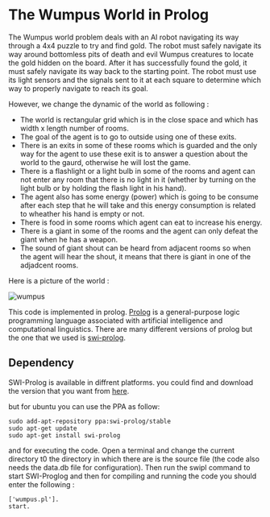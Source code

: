 # The Wumpus World in Prolog
The Wumpus world problem deals with an AI robot navigating its way through a 4x4 puzzle to try and find gold. The robot must safely navigate its way around bottomless pits of death and evil Wumpus creatures to locate the gold hidden on the board. After it has successfully found the gold, it must safely navigate its way back to the starting point. The robot must use its light sensors and the signals sent to it at each square to determine which way to properly navigate to reach its goal.

However, we change the dynamic of the world as following :
  * The world is rectangular grid which is in the close space and which has width x length number of rooms. 
  * The goal of the agent is to go to outside using one of these exits.
  * There is an exits in some of these rooms which is guarded and the only way for the agent to use these exit is to answer a question about the world to the gaurd, otherwise he will lost the game.
  * There is a flashlight or a light bulb in some of the rooms and agent can not enter any room that there is no light in it (whether by turning on the light bulb or by holding the flash light in his hand).
  * The agent also has some energy (power) which is going to be consume after each step that he will take and this energy consumption is related to wheather his hand is empty or not.
  * There is food in some rooms which agent can eat to increase his energy.
  * There is a giant in some of the rooms and the agent can only defeat the giant when he has a weapon.
  * The sound of giant shout can be heard from adjacent rooms so when the agent will hear the shout, it means that there is giant in one of the adjadcent rooms. 
  
  Here is a picture of the world : 


![wumpus](http://i63.tinypic.com/9tenvd.jpg)


This code is implemented in prolog. [Prolog](https://en.wikipedia.org/wiki/Prolog) is a general-purpose logic programming language associated with artificial intelligence and computational linguistics. There are many different versions of prolog but the one that we used is [swi-prolog](http://www.swi-prolog.org/).

## Dependency
SWI-Prolog is available in diffrent platforms. you could find and download the version that you want from [here](http://www.swi-prolog.org/download/stable).

but for ubuntu you can use the PPA as follow:

```
sudo add-apt-repository ppa:swi-prolog/stable
sudo apt-get update
sudo apt-get install swi-prolog
```
and for executing the code. Open a terminal and change the current directory t0 the directory in which there are is the source file (the code also needs the data.db file for configuration). Then run the swipl command to start SWI-Proglog and then for compiling and running the code you should enter the following : 

```
['wumpus.pl'].
start.
```


